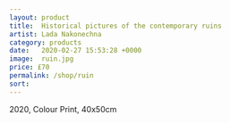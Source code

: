 ```yaml
---
layout: product
title:  Historical pictures of the contemporary ruins
artist: Lada Nakonechna
category: products
date:   2020-02-27 15:53:28 +0000
image:  ruin.jpg
price: £70
permalink: /shop/ruin
sort: 
---
```

2020, Colour Print, 40x50cm
